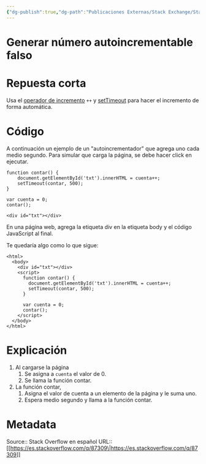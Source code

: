 ```yaml
---
{"dg-publish":true,"dg-path":"Publicaciones Externas/Stack Exchange/Stack Overflow en español/es.stackoverflow.com-87309.md","permalink":"/publicaciones-externas/stack-exchange/stack-overflow-en-espanol/es-stackoverflow-com-87309/","title":"Generar número autoincrementable falso","hide":true,"noteIcon":"\"0\"","created":"2024-04-03T12:49:10.679-06:00","updated":"2024-04-05T16:43:52.090-06:00"}
---
```


# Generar número autoincrementable falso

# Repuesta corta

Usa el [operador de incremento][1] `++` y [setTimeout][2] para hacer el incremento de forma automática.
  
# Código

A continuación un ejemplo de un "autoincrementador" que agrega uno cada medio segundo. Para simular que carga la página, se debe hacer click en ejecutar.

<!-- begin snippet: js hide: false console: true babel: false -->

<!-- language: lang-js -->

    function contar() {
        document.getElementById('txt').innerHTML = cuenta++;
        setTimeout(contar, 500);
    }

    var cuenta = 0;
    contar();

<!-- language: lang-html -->

    <div id="txt"></div>

<!-- end snippet -->

En una página web, agrega la etiqueta div en la etiqueta body y el código JavaScript al final.

Te quedaría algo como lo que sigue:

    <html>
      <body>
        <div id="txt"></div>
        <script>
          function contar() {
            document.getElementById('txt').innerHTML = cuenta++;
            setTimeout(contar, 500);
          }
    
          var cuenta = 0;
          contar();
        </script>
      </body>
    </html>

# Explicación

1. Al cargarse la página
   1. Se asigna a `cuenta` el valor de 0.
   2. Se llama la función contar.
3. La función contar, 
   1. Asigna el valor de cuenta a un elemento de la página y le suma uno.
   2. Espera medio segundo y llama a la función contar.


  [1]: https://developer.mozilla.org/es/docs/Web/JavaScript/Referencia/Operadores/Aritm%C3%A9ticos#.2B.2B_.28incremento.29
  [2]: https://developer.mozilla.org/es/docs/Web/API/WindowTimers/setTimeout

# Metadata
Source:: Stack Overflow en español
URL:: [[https://es.stackoverflow.com/q/87309\|https://es.stackoverflow.com/q/87309]]

